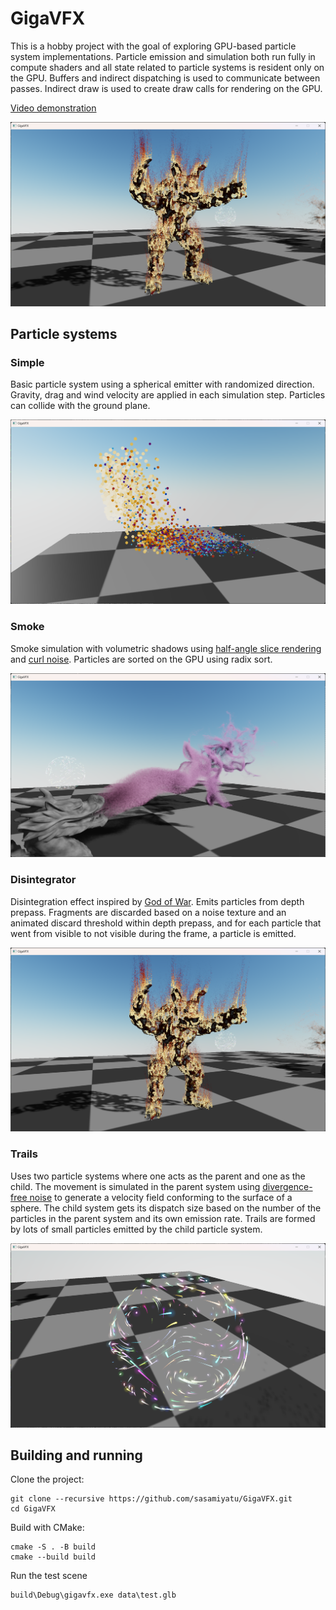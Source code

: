 # GigaVFX

This is a hobby project with the goal of exploring GPU-based particle system implementations. Particle emission and simulation both run fully in compute shaders
and all state related to particle systems is resident only on the GPU. Buffers and indirect dispatching is used to communicate between passes. Indirect draw is used to create draw calls for rendering on the GPU.

[Video demonstration](https://www.youtube.com/watch?v=AAf6r7EPoss)

<!---[![IMAGE ALT TEXT HERE](https://img.youtube.com/vi/AAf6r7EPoss/0.jpg)](https://www.youtube.com/watch?v=AAf6r7EPoss)-->
![Alt text](screenshots/armadillo.png?raw=true "Burning armadillo")

## Particle systems

### Simple

Basic particle system using a spherical emitter with randomized direction. Gravity, drag and wind velocity are applied in each simulation step. Particles can collide with the ground plane. 

![Alt text](screenshots/simple.png?raw=true "Simple emitter")

### Smoke

Smoke simulation with volumetric shadows using [half-angle slice rendering](https://developer.download.nvidia.com/compute/DevZone/C/html_x64/5_Simulations/smokeParticles/doc/smokeParticles.pdf) and [curl noise](https://www.cs.ubc.ca/~rbridson/docs/bridson-siggraph2007-curlnoise.pdf). Particles are sorted on the GPU using radix sort.

![Alt text](screenshots/smoke.png?raw=true "Smoke simulation")

### Disintegrator

Disintegration effect inspired by [God of War](https://gdcvault.com/play/1025973/Disintegrating-Meshes-with-Particles-in). Emits particles from depth prepass. Fragments are discarded based on a noise texture and an animated discard threshold within depth prepass, and for each particle that went from visible to not visible during the frame, a particle is emitted.

![Alt text](screenshots/armadillo.png?raw=true "Disintegrate effect")

### Trails

Uses two particle systems where one acts as the parent and one as the child. The movement is simulated in the parent system using [divergence-free noise](https://citeseerx.ist.psu.edu/document?repid=rep1&type=pdf&doi=7bb700941935fb37e14bbd3d39abfd5b8318b470) to generate a velocity field conforming to the surface of a sphere. The child system gets its dispatch size based on the number of the particles in the parent system and its own emission rate. Trails are formed by lots of small particles emitted by the child particle system.

![Alt text](screenshots/trails.png?raw=true "Disintegrate effect")

## Building and running

Clone the project:
``` 
git clone --recursive https://github.com/sasamiyatu/GigaVFX.git
cd GigaVFX
```

Build with CMake:
```
cmake -S . -B build
cmake --build build
```

Run the test scene
```
build\Debug\gigavfx.exe data\test.glb
```

